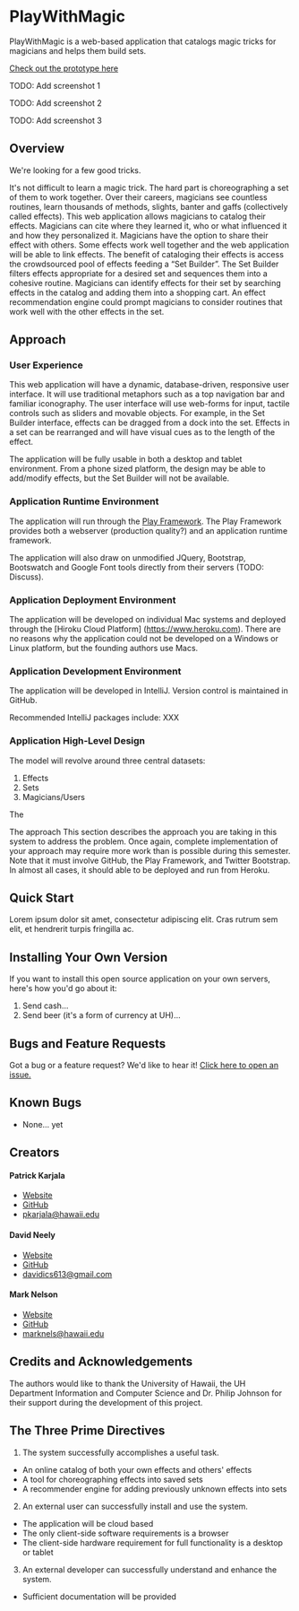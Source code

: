 PlayWithMagic
=============

PlayWithMagic is a web-based application that catalogs magic tricks for magicians and helps them build sets.

[Check out the prototype here](http://mark.nelson.engineer/PlayWithMagic/mockup/)

TODO:  Add screenshot 1

TODO:  Add screenshot 2

TODO:  Add screenshot 3

Overview
--------
We're looking for a few good tricks.

It's not difficult to learn a magic trick.  The hard part is choreographing a set of them to work together.
Over their careers, magicians see countless routines, learn thousands of methods, slights, banter and gaffs
(collectively called effects).  This web application allows magicians to catalog their effects.  Magicians
can cite where they learned it, who or what influenced it and how they personalized it.  Magicians
have the option to share their effect with others.  Some effects work well together and the web application will
be able to link effects.  The benefit of cataloging their effects is access the crowdsourced pool of
effects feeding a “Set Builder”.  The Set Builder filters effects appropriate for a desired set and sequences them
into a cohesive routine.  Magicians can identify effects for their set by searching effects in the catalog and adding
them into a shopping cart.  An effect recommendation engine could prompt magicians to consider routines that
work well with the other effects in the set.

Approach
--------
### User Experience
This web application will have a dynamic, database-driven, responsive user interface.  It will use traditional
metaphors such as a top navigation bar and familiar iconography.  The user interface will use web-forms for
input, tactile controls such as sliders and movable objects.  For example, in the Set Builder interface, effects
can be dragged from a dock into the set.  Effects in a set can be rearranged and will have visual cues as to
the length of the effect.

The application will be fully usable in both a desktop and tablet environment.  From a phone sized platform, the
design may be able to add/modify effects, but the Set Builder will not be available.

### Application Runtime Environment
The application will run through the [Play Framework](https://www.playframework.com).  The Play Framework provides
both a webserver (production quality?) and an application runtime framework.

The application will also draw on unmodified JQuery, Bootstrap, Bootswatch and Google Font tools directly from their
 servers (TODO: Discuss).

### Application Deployment Environment
The application will be developed on individual Mac systems and deployed through the [Hiroku Cloud Platform]
(https://www.heroku.com).
There are no reasons why the application could not be developed on a Windows or Linux platform, but the founding
authors use Macs.

### Application Development Environment
The application will be developed in IntelliJ.  Version control is maintained in GitHub.

Recommended IntelliJ packages include:
XXX

### Application High-Level Design
The model will revolve around three central datasets:
1. Effects
2. Sets
3. Magicians/Users

The

The approach
This section describes the approach you are taking in this system to address the problem. Once again, complete implementation of your approach may require more work than is possible during this semester. Note that it must involve GitHub, the Play Framework, and Twitter Bootstrap. In almost all cases, it should able to be deployed and run from Heroku.

Quick Start
-----------
Lorem ipsum dolor sit amet, consectetur adipiscing elit. Cras rutrum sem elit, et hendrerit turpis fringilla ac.

Installing Your Own Version
---------------------------
If you want to install this open source application on your own servers, here's how you'd go about it:

1. Send cash...
2. Send beer (it's a form of currency at UH)...

Bugs and Feature Requests
-------------------------
Got a bug or a feature request?  We'd like to hear it!  [Click here to open an issue.](https://github.com/pkarjala/PlayWithMagic/issues/new "New Issue")

Known Bugs
----------
 * None... yet

Creators
--------
#### Patrick Karjala
 * [Website](http://patrickakarjala.wordpress.com)
 * [GitHub](https://github.com/pkarjala/)
 * [pkarjala@hawaii.edu](mailto:pkarjala@hawaii.edu)

#### David Neely
 * [Website](http://davidneely.wordpress.com)
 * [GitHub](https://github.com/davidkneely)
 * [davidics613@gmail.com](mailto:davidics613@gmail.com)


#### Mark Nelson
 * [Website](http://mark.nelson.engineer)
 * [GitHub](https://github.com/marknelsonengineer)
 * [marknels@hawaii.edu](mailto:marknels@hawaii.edu)


Credits and Acknowledgements
-----------------------------
The authors would like to thank the University of Hawaii, the UH Department Information and Computer Science and Dr. Philip Johnson for their support during the development of this project.

The Three Prime Directives
--------------------------
1. The system successfully accomplishes a useful task.
  * An online catalog of both your own effects and others' effects
  * A tool for choreographing effects into saved sets
  * A recommender engine for adding previously unknown effects into sets
2. An external user can successfully install and use the system.
  * The application will be cloud based
  * The only client-side software requirements is a browser
  * The client-side hardware requirement for full functionality is a desktop or tablet
3. An external developer can successfully understand and enhance the system.
  * Sufficient documentation will be provided

